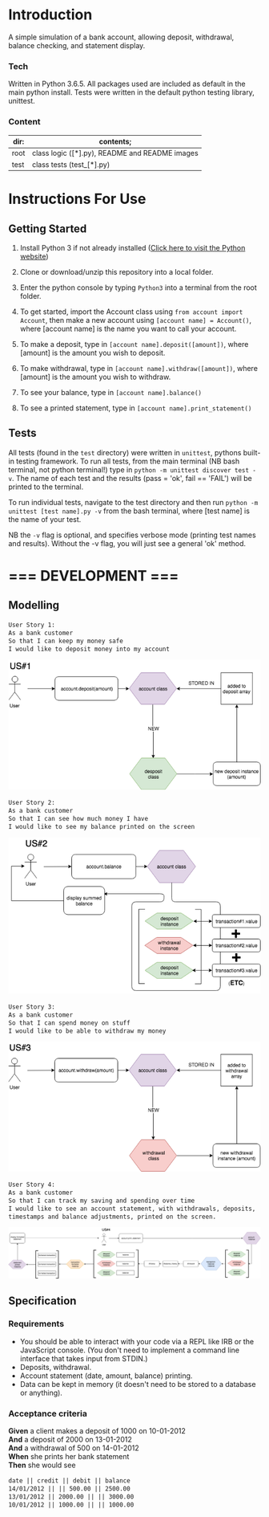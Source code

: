 # Introduction

A simple simulation of a bank account, allowing deposit, withdrawal, balance
checking, and statement display.

### Tech

Written in Python 3.6.5. All packages used are included as default in the main
python install. Tests were written in the default python testing library,
unittest.

### Content

| dir: | contents; |
|--|--|
| root | class logic ([*].py), README and README images |
| test | class tests (test_[*].py) |

# Instructions For Use

## Getting Started

1. Install Python 3 if not already installed ([Click here to visit the Python website](https://www.python.org/downloads/))

2. Clone or download/unzip this repository into a local folder.

3. Enter the python console by typing `Python3` into a terminal from the root
folder.

4. To get started, import the Account class using `from account import Account`,
then make a new account using `[account name] = Account()`, where [account name]
is the name you want to call your account.

5. To make a deposit, type in `[account name].deposit([amount])`, where [amount]
is the amount you wish to deposit.

6. To make withdrawal, type in `[account name].withdraw([amount])`, where [amount]
is the amount you wish to withdraw.

7. To see your balance, type in `[account name].balance()`

8. To see a printed statement, type in `[account name].print_statement()`

## Tests

All tests (found in the `test` directory) were written in `unittest`, pythons
built-in testing framework. To run all tests, from the main terminal (NB bash terminal,
not python terminal!) type in `python -m unittest discover test -v`. The name of each test
and the results (pass = 'ok', fail == 'FAIL') will be printed to the terminal.

To run individual tests, navigate to the test directory and then run
`python -m unittest [test name].py -v` from the bash terminal, where [test name]
is the name of your test.

NB the `-v` flag is optional, and specifies verbose mode (printing test names and
results). Without the -v flag, you will just see a general 'ok' method.

# === DEVELOPMENT ===

## Modelling

```
User Story 1:
As a bank customer
So that I can keep my money safe
I would like to deposit money into my account
```
![img](bankTechTestUS1.png)

```
User Story 2:
As a bank customer
So that I can see how much money I have
I would like to see my balance printed on the screen
```
![img](bankTechTestUS2.png)

```
User Story 3:
As a bank customer
So that I can spend money on stuff
I would like to be able to withdraw my money
```
![img](bankTechTestUS3.png)

```
User Story 4:
As a bank customer
So that I can track my saving and spending over time
I would like to see an account statement, with withdrawals, deposits, timestamps and balance adjustments, printed on the screen.
```
![img](bankTechTestUS4.png)

## Specification

### Requirements

* You should be able to interact with your code via a REPL like IRB or the JavaScript console.  (You don't need to implement a command line interface that takes input from STDIN.)
* Deposits, withdrawal.
* Account statement (date, amount, balance) printing.
* Data can be kept in memory (it doesn't need to be stored to a database or anything).

### Acceptance criteria

**Given** a client makes a deposit of 1000 on 10-01-2012  
**And** a deposit of 2000 on 13-01-2012  
**And** a withdrawal of 500 on 14-01-2012  
**When** she prints her bank statement  
**Then** she would see

```
date || credit || debit || balance
14/01/2012 || || 500.00 || 2500.00
13/01/2012 || 2000.00 || || 3000.00
10/01/2012 || 1000.00 || || 1000.00
```
